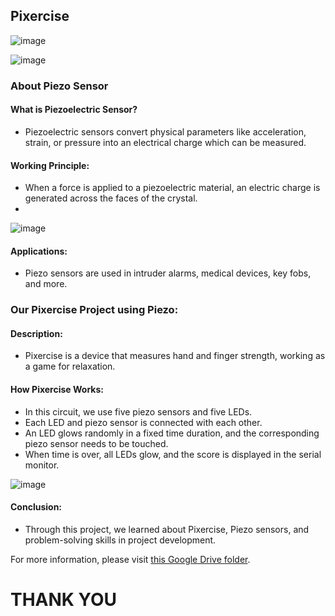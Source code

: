 ## Pixercise

![image](https://github.com/Hasti522004/Pixersize/assets/93071222/65b4e45a-8283-4b9b-bd95-90aacda3a48c)

![image](https://github.com/Hasti522004/Pixersize/assets/93071222/227458cf-7663-4c07-b836-2d0b8d288d39)

### About Piezo Sensor

#### What is Piezoelectric Sensor?
- Piezoelectric sensors convert physical parameters like acceleration, strain, or pressure into an electrical charge which can be measured.

#### Working Principle:
- When a force is applied to a piezoelectric material, an electric charge is generated across the faces of the crystal.
- 
![image](https://github.com/Hasti522004/Pixersize/assets/93071222/51646dfb-7883-4a27-92c4-12bc4bb86819)

#### Applications:
- Piezo sensors are used in intruder alarms, medical devices, key fobs, and more.

### Our Pixercise Project using Piezo:

#### Description:
- Pixercise is a device that measures hand and finger strength, working as a game for relaxation.

#### How Pixercise Works:
- In this circuit, we use five piezo sensors and five LEDs.
- Each LED and piezo sensor is connected with each other.
- An LED glows randomly in a fixed time duration, and the corresponding piezo sensor needs to be touched.
- When time is over, all LEDs glow, and the score is displayed in the serial monitor.

![image](https://github.com/Hasti522004/Pixersize/assets/93071222/1a5a9aea-85eb-4198-8322-64f0334f4ddd)

#### Conclusion:
- Through this project, we learned about Pixercise, Piezo sensors, and problem-solving skills in project development.

For more information, please visit [this Google Drive folder](https://drive.google.com/drive/folders/1Sh2NlUjeScXpaiH5H1WdQf7VdcyXgbXa).

# THANK YOU
